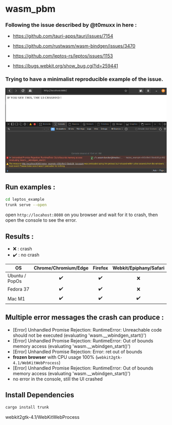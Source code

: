# wasm_pbm

### Following the issue described by @t0muxx in here :
- https://github.com/tauri-apps/tauri/issues/7154
- https://github.com/rustwasm/wasm-bindgen/issues/3470
- https://github.com/leptos-rs/leptos/issues/1153

- https://bugs.webkit.org/show_bug.cgi?id=259441

### Trying to have a minimalist reproducible example of the issue.

![if you see this](crash.png)

## Run examples :

```sh
cd leptos_example
trunk serve --open
```

open `http://locahost:8080` on you browser and wait for it to crash, then open the console to see the error.

## Results :

- :x: : crash
- :heavy_check_mark: : no crash

| OS | Chrome/Chromium/Edge | Firefox | Webkit/Epiphany/Safari
| --- | :---: | :---: | :---: |
| Ubuntu / PopOs | :heavy_check_mark: | :heavy_check_mark: | :x:
| Fedora 37 | :heavy_check_mark: | :heavy_check_mark: | :x:
| Mac M1 | :heavy_check_mark: | :heavy_check_mark: | :heavy_check_mark: 


## Multiple error messages the crash can produce :
- [Error] Unhandled Promise Rejection: RuntimeError: Unreachable code should not be executed (evaluating 'wasm.__wbindgen_start()')
- [Error] Unhandled Promise Rejection: RuntimeError: Out of bounds memory access (evaluating 'wasm.__wbindgen_start()')
- [Error] Unhandled Promise Rejection: Error: ret out of bounds
- **frozen browser** with CPU usage 100% (`webkit2gtk-4.1/WebKitWebProcess`)
- [Error] Unhandled Promise Rejection: RuntimeError: Out of bounds memory access (evaluating 'wasm.__wbindgen_start()')
- no error in the console, still the UI crashed


## Install Dependencies
```sh
cargo install trunk
```

webkit2gtk-4.1/WebKitWebProcess 